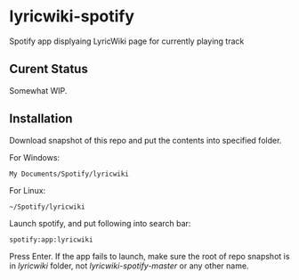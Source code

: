 lyricwiki-spotify
=================

Spotify app displyaing LyricWiki page for currently playing track

## Curent Status

Somewhat WIP.

## Installation

Download snapshot of this repo and put the contents into specified folder.

For Windows:
```
My Documents/Spotify/lyricwiki
```

For Linux:
```
~/Spotify/lyricwiki
```

Launch spotify, and put following into search bar:
```
spotify:app:lyricwiki
```

Press Enter. If the app fails to launch, make sure the root of repo snapshot is in *lyricwiki* folder,
not *lyricwiki-spotify-master* or any other name.
